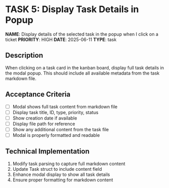 # TASK 5: Display Task Details in Popup

**NAME**: Display details of the selected task in the popup when I click on a ticket
**PRIORITY**: HIGH
**DATE**: 2025-06-11
**TYPE**: task

## Description
When clicking on a task card in the kanban board, display full task details in the modal popup. This should include all available metadata from the task markdown file.

## Acceptance Criteria
- [ ] Modal shows full task content from markdown file
- [ ] Display task title, ID, type, priority, status
- [ ] Show creation date if available
- [ ] Display file path for reference
- [ ] Show any additional content from the task file
- [ ] Modal is properly formatted and readable

## Technical Implementation
1. Modify task parsing to capture full markdown content
2. Update Task struct to include content field
3. Enhance modal display to show all task details
4. Ensure proper formatting for markdown content